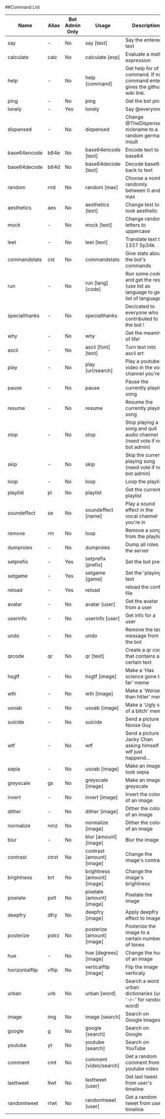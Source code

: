 ##Command List

|Name          |Alias|Bot Admin Only|Usage                      |Description                                                                     |
|--------------|-----|--------------|---------------------------|--------------------------------------------------------------------------------|
|say           |-    |No            |say [text]                 |Say the entered text                                                            |
|calculate     |calc |No            |calculate [exp]            |Evaluate a math expression                                                      |
|help          |-    |No            |help [command]             |Get help for of command. If now command enter, gives the github wiki link.      |
|ping          |-    |No            |ping                       |Get the bot ping                                                                |
|lonely        |-    |Yes           |lonely                     |Say @everyone                                                                   |
|dispensed     |-    |No            |dispensed                  |Change @TheDispenser's nickname to a random german insult                       |
|base64encode  |b64e |No            |base64encode [text]        |Encode text to base64                                                           |
|base64decode  |b64d |No            |base64decode [text]        |Decode base64 back to text                                                      |
|random        |rnd  |No            |random [max]               |Choose a nomber randomly between 0 and max                                      |
|aesthetics    |aes  |No            |aesthetics [text]          |Change text to look aesthetic                                                   |
|mock          |-    |No            |mock [text]                |Change random letters to uppercase                                              |
|leet          |-    |No            |leet [text]                |Translate text to 1337 5p34k                                                    |
|commandstats  |cst  |No            |commandstats               |Give stats about the bot's commands                                             |
|run           |-    |No            |run [lang] [code]          |Run some code and get the result (use list as language to get list of languages)|
|specialthanks |-    |No            |specialthanks              |Decicated to everyone who contributed to the bot !                              |
|why           |-    |No            |why                        |Get the meaning of life!                                                        |
|ascii         |-    |No            |ascii [font] [text]        |Turn text into ascii art                                                        |
|play          |-    |No            |play [url/search]          |Play a youtube video in the vocal channel you're in                             |
|pause         |-    |No            |pause                      |Pause the currently playing song                                                |
|resume        |-    |No            |resume                     |Resume the currently playing song                                               |
|stop          |-    |No            |stop                       |Stop playing a song and quit audio channel (need vote if not bot admin)         |
|skip          |-    |No            |skip                       |Skip the currently playing song (need vote if not bot admin)                    |
|loop          |-    |No            |loop                       |Loop the playlist                                                               |
|playlist      |pl   |No            |playlist                   |Get the current playlist                                                        |
|soundeffect   |se   |No            |soundeffect [name]         |Play a sound effect in the vocal channel you're in                              |
|remove        |rm   |No            |loop                       |Remove a song from the playlist                                                 |
|dumproles     |-    |No            |dumproles                  |Dump all roles on the server                                                    |
|setprefix     |-    |Yes           |setprefix [prefix]         |Set the bot prefix                                                              |
|setgame       |-    |Yes           |setgame [game]             |Set the 'playing' text                                                          |
|reload        |-    |Yes           |reload                     |reload the config file                                                          |
|avatar        |-    |No            |avatar [user]              |Get the avatar from a user                                                      |
|userinfo      |-    |No            |userinfo [user]            |Get info for a user                                                             |
|undo          |-    |No            |undo                       |Remove the last message from the bot                                            |
|qrcode        |qr   |No            |qr [text]                  |Create a qr code that contains a certain text                                   |
|hsgtf         |-    |No            |hsgtf [image]              |Make a 'Has science gone too far' meme                                          |
|wth           |-    |No            |wth [image]                |Make a 'Worse than hitler' meme                                                 |
|usoab         |-    |No            |usoab [image]              |Make a 'Ugly son of a bitch' meme                                               |
|suicide       |-    |No            |suicide                    |Send a picture of Noose Guy                                                     |
|wtf           |-    |No            |wtf                        |Send a picture of Jacky Chan asking himself wtf just happend...                 |
|sepia         |-    |No            |usoab [image]              |Make an image look sepia                                                        |
|greyscale     |gs   |No            |greyscale [image]          |Make an image greyscale                                                         |
|invert        |-    |No            |invert [image]             |Invert the colors of an image                                                   |
|dither        |-    |No            |dither [image]             |Dither the colors of an image                                                   |
|normalize     |nmz  |No            |normalize [image]          |Dither the colors of an image                                                   |
|blur          |-    |No            |blur [amount] [image]      |Blur the image                                                                  |
|contrast      |ctrst|No            |contrast [amount] [image]  |Change the image's contrast                                                     |
|brightness    |brt  |No            |brightness [amount] [image]|Change the image's brightness                                                   |
|pixelate      |pxlt |No            |pixelate [amount] [image]  |Pixelate the image                                                              |
|deepfry       |dfry |No            |deepfry [image]            |Apply deepfry effect to image                                                   |
|posterize     |pstrz|No            |posterize [amount] [image] |Posterize the image to a certain number of tones                                |
|hue           |-    |No            |hue [degrees] [image]      |Change the hue of an image                                                      |
|horizontalflip|vflip|No            |verticalflip [image]       |Flip the image verticaly                                                        |
|urban         |urb  |No            |urban [word]               |Search a word on urban dictionaries (use '-r-' for random word)                 |
|image         |img  |No            |image [search]             |Search on Google Images                                                         |
|google        |g    |No            |google [search]            |Search on Google                                                                |
|youtube       |yt   |No            |youtube [search]           |Search on YouTube                                                               |
|comment       |cmt  |No            |comment [video/search]     |Get a random comment from a youtube video                                       |
|lasttweet     |ltwt |No            |lasttweet [user]           |Get last tweet from user's timeline                                             |
|randomtweet   |rtwt |No            |randomtweet [user]         |Get a random tweet from user's timeline                                         |
